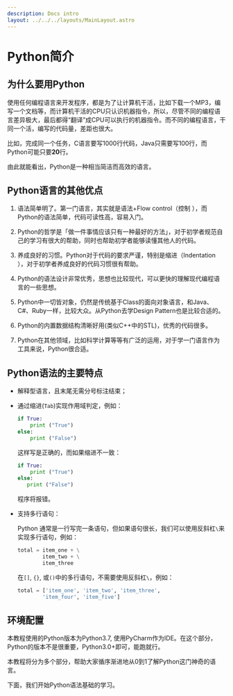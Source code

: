 ```yaml
---
description: Docs intro
layout: ../../../layouts/MainLayout.astro
---
```




# Python简介

## 为什么要用Python

使用任何编程语言来开发程序，都是为了让计算机干活，比如下载一个MP3，编写一个文档等，而计算机干活的CPU只认识机器指令，所以，尽管不同的编程语言差异极大，最后都得“翻译”成CPU可以执行的机器指令。而不同的编程语言，干同一个活，编写的代码量，差距也很大。

比如，完成同一个任务，C语言要写1000行代码，Java只需要写100行，而Python可能只要**20**行。

由此就能看出，Python是一种相当简洁而高效的语言。

## Python语言的其他优点

1. 语法简单明了。第一门语言，其实就是语法+Flow control（控制 ），而Python的语法简单，代码可读性高，容易入门。

2. Python的哲学是「做一件事情应该只有一种最好的方法」，对于初学者规范自己的学习有很大的帮助，同时也帮助初学者能够读懂其他人的代码。

3. 养成良好的习惯。Python对于代码的要求严谨，特别是缩进（Indentation ），对于初学者养成良好的代码习惯很有帮助。

4. Python的语法设计非常优秀，思想也比较现代，可以更快的理解现代编程语言的一些思想。

5. Python中一切皆对象，仍然是传统基于Class的面向对象语言，和Java、C#、Ruby一样，比较大众。从Python去学Design Pattern也是比较合适的。

6. Python的内置数据结构清晰好用(类似C++中的STL)，优秀的代码很多。

7. Python在其他领域，比如科学计算等等有广泛的运用，对于学一门语言作为工具来说，Python很合适。

## Python语法的主要特点

+ 解释型语言，且末尾无需分号标注结束；

+ 通过缩进(`Tab`)实现作用域判定，例如：

  ```python
  if True:
      print ("True")
  else:
      print ("False")
  ```

  这样写是正确的，而如果缩进不一致：

  ```python
  if True:
      print ("True")
  else:
     print ("False")
  ```

  程序将报错。

+ 支持多行语句：

  Python 通常是一行写完一条语句，但如果语句很长，我们可以使用反斜杠`\`来实现多行语句，例如：

  ```python
  total = item_one + \
          item_two + \
          item_three
  ```

  在`[]`,  `{}`, 或`()`中的多行语句，不需要使用反斜杠`\`，例如：

  ```python
  total = ['item_one', 'item_two', 'item_three',
          'item_four', 'item_five']
  ```

## 环境配置

本教程使用的Python版本为Python3.7, 使用PyCharm作为IDE。在这个部分，Python的版本不是很重要，Python3.0+即可，能跑就行。

本教程将分为多个部分，帮助大家循序渐进地从0到1了解Python这门神奇的语言。

下面，我们开始Python语法基础的学习。